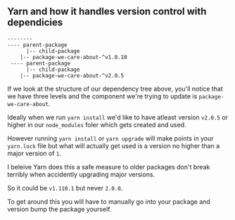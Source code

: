 ## Yarn and how it handles version control with dependicies

```
--------
---- parent-package
      |-- child-package
 	|-- package-we-care-about-^v1.0.10
 ---- parent-package
      |-- child-package
 	|-- package-we-care-about-^v2.0.5
```

If we look at the structure of our dependency tree above, you'll notice that we have three levels and the component we're trying to update is `package-we-care-about`.

Ideally when we run `yarn install` we'd like to have atleast version `v2.0.5` or higher in our `node_modules` foler which gets created and used.

However running `yarn install` or `yarn upgrade` will make points in your `yarn.lock` file but what will actually get used is a version no higher than a major version of `1`.

I beleive Yarn does this a safe measure to older packages don't break terribly when accidently upgrading major versions.

So it could be `v1.110.1` but never `2.0.0`.

To get around this you will have to manually go into your package and version bump the package yourself.
